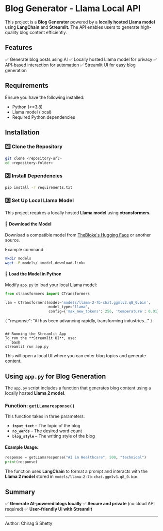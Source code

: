 # Blog Generator - Llama Local API

This project is a **Blog Generator** powered by a **locally hosted Llama model** using **LangChain** and **Streamlit**. The API enables users to generate high-quality blog content efficiently.

## Features
✅ Generate blog posts using AI
✅ Locally hosted Llama model for privacy
✅ API-based interaction for automation
✅ Streamlit UI for easy blog generation

## Requirements
Ensure you have the following installed:
- Python (>=3.8)
- Llama model (local)
- Required Python dependencies

## Installation

### 1️⃣ **Clone the Repository**
```bash
git clone <repository-url>
cd <repository-folder>
```

### 2️⃣ **Install Dependencies**
```bash
pip install -r requirements.txt
```

### 3️⃣ **Set Up Local Llama Model**
This project requires a locally hosted **Llama model** using **ctransformers**.

#### 🔹 **Download the Model**
Download a compatible model from [TheBloke's Hugging Face](https://huggingface.co/TheBloke) or another source.

Example command:
```bash
mkdir models
wget -P models/ <model-download-link>
```

#### 🔹 **Load the Model in Python**
Modify `app.py` to load your local Llama model:
```python
from ctransformers import CTransformers

llm = CTransformers(model='models/llama-2-7b-chat.ggmlv3.q8_0.bin',
                    model_type='llama',
                    config={'max_new_tokens': 256, 'temperature': 0.01})
```

{
    "response": "AI has been advancing rapidly, transforming industries..."
}
```

## Running the Streamlit App
To run the **Streamlit UI**, use:
```bash
streamlit run app.py
```

This will open a local UI where you can enter blog topics and generate content.

## Using `app.py` for Blog Generation
The `app.py` script includes a function that generates blog content using a locally hosted **Llama 2 model**.

### Function: `getLLamaresponse()`
This function takes in three parameters:
- **`input_text`** – The topic of the blog
- **`no_words`** – The desired word count
- **`blog_style`** – The writing style of the blog

#### Example Usage:
```python
response = getLLamaresponse("AI in Healthcare", 500, "technical")
print(response)
```

The function uses **LangChain** to format a prompt and interacts with the **Llama 2 model** stored in `models/llama-2-7b-chat.ggmlv3.q8_0.bin`.

## Summary
✅ **Generate AI-powered blogs locally**
✅ **Secure and private** (no cloud API required)
✅ **User-friendly UI with Streamlit**

---

Author: Chirag S Shetty

